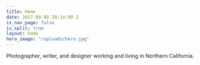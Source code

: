 ```yaml
---
title: Home
date: 2017-09-08 20:14:00 Z
is_nav_page: false
is_split: true
layout: home
hero_image: "/uploads/hero.jpg"
---
```


Photographer, writer, and designer working and living in Northern California.
